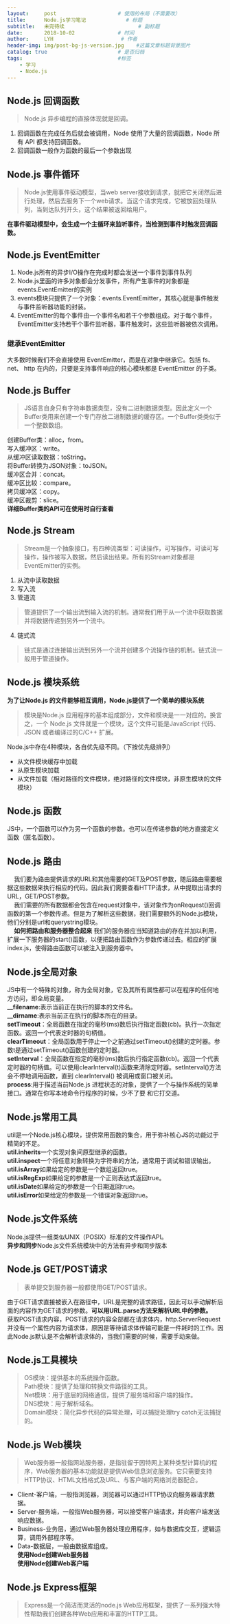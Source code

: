 ```yaml
---
layout:     post                    # 使用的布局（不需要改）
title:      Node.js学习笔记	           	# 标题 
subtitle:   未完待续						# 副标题
date:       2018-10-02              # 时间
author:     LYH                      # 作者
header-img: img/post-bg-js-version.jpg    #这篇文章标题背景图片
catalog: true                       # 是否归档
tags:                               #标签
    - 学习
    - Node.js
---
```


## Node.js 回调函数
> Node.js 异步编程的直接体现就是回调。  

1. 回调函数在完成任务后就会被调用，Node 使用了大量的回调函数，Node 所有 API 都支持回调函数。  
2. 回调函数一般作为函数的最后一个参数出现

## Node.js 事件循环
> Node.js使用事件驱动模型，当web server接收到请求，就把它关闭然后进行处理，然后去服务下一个web请求。当这个请求完成，它被放回处理队列，当到达队列开头，这个结果被返回给用户。  

**在事件驱动模型中，会生成一个主循环来监听事件，当检测到事件时触发回调函数。**  


## Node.js EventEmitter
1. Node.js所有的异步I/O操作在完成时都会发送一个事件到事件队列
2. Node.js里面的许多对象都会分发事件，所有产生事件的对象都是events.EventEmitter的实例
3. events模块只提供了一个对象：events.EventEmitter，其核心就是事件触发与事件监听器功能的封装。
4. EventEmitter的每个事件由一个事件名和若干个参数组成。对于每个事件，EventEmitter支持若干个事件监听器，事件触发时，这些监听器被依次调用。  

### 继承EventEmitter  
大多数时候我们不会直接使用 EventEmitter，而是在对象中继承它。包括 fs、net、 http 在内的，只要是支持事件响应的核心模块都是 EventEmitter 的子类。

## Node.js Buffer
> JS语言自身只有字符串数据类型，没有二进制数据类型。因此定义一个Buffer类用来创建一个专门存放二进制数据的缓存区。一个Buffer类类似于一个整数数组。

创建Buffer类：alloc，from。  
写入缓冲区：write。  
从缓冲区读取数据：toString。  
将Buffer转换为JSON对象：toJSON。  
缓冲区合并：concat。  
缓冲区比较：compare。  
拷贝缓冲区：copy。  
缓冲区裁剪：slice。  
**详细Buffer类的API可在使用时自行查看**  

## Node.js Stream
> Stream是一个抽象接口，有四种流类型：可读操作，可写操作，可读可写操作，操作被写入数据，然后读出结果。所有的Stream对象都是EventEmitter的实例。

1. 从流中读取数据
2. 写入流
3. 管道流

> 管道提供了一个输出流到输入流的机制。通常我们用于从一个流中获取数据并将数据传递到另外一个流中。

4. 链式流

> 链式是通过连接输出流到另外一个流并创建多个流操作链的机制。链式流一般用于管道操作。

## Node.js 模块系统

**为了让Node.js 的文件能够相互调用，Node.js提供了一个简单的模块系统**

> 模块是Node.js 应用程序的基本组成部分，文件和模块是一一对应的。换言之，一个 Node.js 文件就是一个模块，这个文件可能是JavaScript 代码、JSON 或者编译过的C/C++ 扩展。

Node.js中存在4种模块，各自优先级不同。（下按优先级排列）  

* 从文件模块缓存中加载
* 从原生模块加载
* 从文件加载（相对路径的文件模块，绝对路径的文件模块，非原生模块的文件模块）

## Node.js 函数

JS中，一个函数可以作为另一个函数的参数。也可以在传递参数的地方直接定义函数（匿名函数）。

## Node.js 路由

&#160;&#160;&#160;&#160;我们要为路由提供请求的URL和其他需要的GET及POST参数，随后路由需要根据这些数据来执行相应的代码。因此我们需要查看HTTP请求，从中提取出请求的URL，GET/POST参数。  
&#160;&#160;&#160;&#160;我们需要的所有数据都会包含在request对象中，该对象作为onRequest()回调函数的第一个参数传递。但是为了解析这些数据，我们需要额外的Node.js模块，他们分别是url和querystring模块。  
&#160;&#160;&#160;&#160;**如何把路由和服务器整合起来** 我们的服务器应当知道路由的存在并加以利用，扩展一下服务器的start()函数，以便把路由函数作为参数传递过去。相应的扩展index.js，使得路由函数可以被注入到服务器中。  

## Node.js全局对象

JS中有一个特殊的对象，称为全局对象，它及其所有属性都可以在程序的任何地方访问，即全局变量。  
**__filename**:表示当前正在执行的脚本的文件名。  
**__dirname**:表示当前正在执行的脚本所在的目录。  
**setTimeout**：全局函数在指定的毫秒(ms)数后执行指定函数(cb)。执行一次指定函数。返回一个代表定时器的句柄值。  
**clearTimeout**：全局函数用于停止一个之前通过setTimeout()创建的定时器。参数t是通过setTimeout()函数创建的定时器。  
**setInterval**：全局函数在指定的毫秒(ms)数后执行指定函数(cb)。返回一个代表定时器的句柄值。可以使用clearInterval(t)函数来清除定时器。setInterval()方法会不停地调用函数，直到 clearInterval() 被调用或窗口被关闭。  
**process**:用于描述当前Node.js 进程状态的对象，提供了一个与操作系统的简单接口。通常在你写本地命令行程序的时候，少不了要 和它打交道。  

## Node.js常用工具

util是一个Node.js核心模块，提供常用函数的集合，用于弥补核心JS的功能过于精简的不足。  
**util.inherits**一个实现对象间原型继承的函数。  
**util.inspect**一个将任意对象转换为字符串的方法，通常用于调试和错误输出。  
**util.isArray**如果给定的参数是一个数组返回true。  
**util.isRegExp**如果给定的参数是一个正则表达式返回true。  
**util.isDate**如果给定的参数是一个日期返回true。  
**util.isError**如果给定的参数是一个错误对象返回true。  

## Node.js文件系统

Node.js提供一组类似UNIX（POSIX）标准的文件操作API。  
**异步和同步**Node.js文件系统模块中的方法有异步和同步版本

## Node.js GET/POST请求

> 表单提交到服务器一般都使用GET/POST请求。  

由于GET请求直接被嵌入在路径中，URL是完整的请求路径，因此可以手动解析后面的内容作为GET请求的参数。**可以用URL.parse方法来解析URL中的参数。**  
获取POST请求内容，POST请求的内容全部都在请求体内，http.ServerRequest并没有一个属性内容为请求体，原因是等待请求体传输可能是一件耗时的工作。因此Node.js默认是不会解析请求体的，当我们需要的时候，需要手动来做。  

## Node.js工具模块
> OS模块：提供基本的系统操作函数。  
> Path模块：提供了处理和转换文件路径的工具。  
> Net模块：用于底层的网络通信，提供了服务端和客户端的操作。  
> DNS模块：用于解析域名。  
> Domain模块：简化异步代码的异常处理，可以捕捉处理try catch无法捕捉的。  

## Node.js Web模块
> Web服务器一般指网站服务器，是指驻留于因特网上某种类型计算机的程序，Web服务器的基本功能就是提供Web信息浏览服务。它只需要支持HTTP协议、HTML文档格式及URL、与客户端的网络浏览器配合。 

* Client-客户端，一般指浏览器，浏览器可以通过HTTP协议向服务器请求数据。  
* Server-服务端，一般指Web服务器，可以接受客户端请求，并向客户端发送响应数据。  
* Business-业务层，通过Web服务器处理应用程序，如与数据库交互，逻辑运算，调用外部程序等。  
* Data-数据层，一般由数据库组成。  
**使用Node创建Web服务器**  
**使用Node创建Web客户端**

## Node.js Express框架
> Express是一个简洁而灵活的node.js Web应用框架，提供了一系列强大特性帮助我们创建各种Web应用和丰富的HTTP工具。